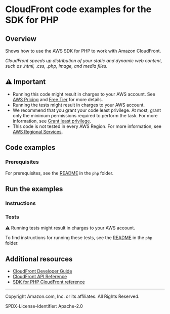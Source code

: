 <!--Generated by WRITEME on 2023-09-12 00:35:20.134288 (UTC)-->
# CloudFront code examples for the SDK for PHP

## Overview

Shows how to use the AWS SDK for PHP to work with Amazon CloudFront.

<!--custom.overview.start-->
<!--custom.overview.end-->

*CloudFront speeds up distribution of your static and dynamic web content, such as .html, .css, .php, image, and media files.*

## ⚠ Important

* Running this code might result in charges to your AWS account. See [AWS Pricing](https://aws.amazon.com/pricing/?aws-products-pricing.sort-by=item.additionalFields.productNameLowercase&aws-products-pricing.sort-order=asc&awsf.Free%20Tier%20Type=*all&awsf.tech-category=*all) and [Free Tier](https://aws.amazon.com/free/?all-free-tier.sort-by=item.additionalFields.SortRank&all-free-tier.sort-order=asc&awsf.Free%20Tier%20Types=*all&awsf.Free%20Tier%20Categories=*all) for more details.
* Running the tests might result in charges to your AWS account.
* We recommend that you grant your code least privilege. At most, grant only the minimum permissions required to perform the task. For more information, see [Grant least privilege](https://docs.aws.amazon.com/IAM/latest/UserGuide/best-practices.html#grant-least-privilege).
* This code is not tested in every AWS Region. For more information, see [AWS Regional Services](https://aws.amazon.com/about-aws/global-infrastructure/regional-product-services).

<!--custom.important.start-->
<!--custom.important.end-->

## Code examples

### Prerequisites

For prerequisites, see the [README](../../README.md#Prerequisites) in the `php` folder.


<!--custom.prerequisites.start-->
<!--custom.prerequisites.end-->

## Run the examples

### Instructions


<!--custom.instructions.start-->
<!--custom.instructions.end-->



### Tests

⚠ Running tests might result in charges to your AWS account.


To find instructions for running these tests, see the [README](../../README.md#Tests)
in the `php` folder.



<!--custom.tests.start-->
<!--custom.tests.end-->

## Additional resources

* [CloudFront Developer Guide](https://docs.aws.amazon.com/AmazonCloudFront/latest/DeveloperGuide/Introduction.html)
* [CloudFront API Reference](https://docs.aws.amazon.com/cloudfront/latest/APIReference/Welcome.html)
* [SDK for PHP CloudFront reference](https://docs.aws.amazon.com/aws-sdk-php/v3/api/namespace-Aws.Cloudfront.html)

<!--custom.resources.start-->
<!--custom.resources.end-->

---

Copyright Amazon.com, Inc. or its affiliates. All Rights Reserved.

SPDX-License-Identifier: Apache-2.0